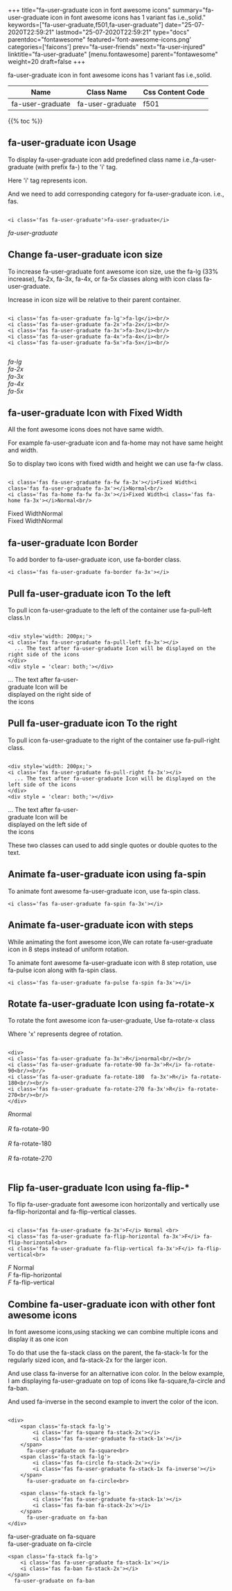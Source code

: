 +++
title="fa-user-graduate icon in font awesome icons"
summary="fa-user-graduate icon in font awesome icons has 1 variant fas i.e.,solid."
keywords=["fa-user-graduate,f501,fa-user-graduate"]
date="25-07-2020T22:59:21"
lastmod="25-07-2020T22:59:21"
type="docs"
parentdoc="fontawesome"
featured='font-awesome-icons.png'
categories=['faicons']
prev="fa-user-friends"
next="fa-user-injured"
linktitle="fa-user-graduate"
[menu.fontawesome]
parent="fontawesome"
weight=20
draft=false
+++


fa-user-graduate icon in font awesome icons has 1 variant fas i.e.,solid.

<div class='table-responsive'><table class='table'><thead><tr><th>Name</th><th>Class Name</th><th>Css Content Code</th></tr></thead><tbody><tr><td>fa-user-graduate</td><td>fa-user-graduate</td><td>f501</td></tr></tbody></table></div>


{{% toc %}}


## fa-user-graduate icon Usage

To display fa-user-graduate icon add predefined class name i.e.,fa-user-graduate (with prefix fa-) to the 'i' tag.

Here 'i' tag represents icon.

And we need to add corresponding category for fa-user-graduate icon. i.e., fas.


```

<i class='fas fa-user-graduate'>fa-user-graduate</i>
```

<i class='fas fa-user-graduate'>fa-user-graduate</i>




## Change fa-user-graduate icon size
To increase fa-user-graduate font awesome icon size, use the fa-lg (33% increase), fa-2x, fa-3x, fa-4x, or fa-5x classes along with icon class fa-user-graduate.

Increase in icon size will be relative to their parent container. 

```

<i class='fas fa-user-graduate fa-lg'>fa-lg</i><br/>
<i class='fas fa-user-graduate fa-2x'>fa-2x</i><br/>
<i class='fas fa-user-graduate fa-3x'>fa-3x</i><br/>
<i class='fas fa-user-graduate fa-4x'>fa-4x</i><br/>
<i class='fas fa-user-graduate fa-5x'>fa-5x</i><br/>
            
```

<i class='fas fa-user-graduate fa-lg'>fa-lg</i><br/>
<i class='fas fa-user-graduate fa-2x'>fa-2x</i><br/>
<i class='fas fa-user-graduate fa-3x'>fa-3x</i><br/>
<i class='fas fa-user-graduate fa-4x'>fa-4x</i><br/>
<i class='fas fa-user-graduate fa-5x'>fa-5x</i><br/>
            



## fa-user-graduate Icon with Fixed Width 

All the font awesome icons does not have same width.

For example fa-user-graduate icon and fa-home may not have same height and width.

So to display two icons with fixed width and height we can use fa-fw class.


```

<i class='fas fa-user-graduate fa-fw fa-3x'></i>Fixed Width<i class='fas fa-user-graduate fa-3x'></i>Normal<br/>
<i class='fas fa-home fa-fw fa-3x'></i>Fixed Width<i class='fas fa-home fa-3x'></i>Normal<br/>
```

<i class='fas fa-user-graduate fa-fw fa-3x'></i>Fixed Width<i class='fas fa-user-graduate fa-3x'></i>Normal<br/>
<i class='fas fa-home fa-fw fa-3x'></i>Fixed Width<i class='fas fa-home fa-3x'></i>Normal<br/>



## fa-user-graduate Icon Border 

To add border to fa-user-graduate icon, use fa-border class.


```
<i class='fas fa-user-graduate fa-border fa-3x'></i>

```
<i class='fas fa-user-graduate fa-border fa-3x'></i>





## Pull fa-user-graduate icon To the left

To pull icon fa-user-graduate to the left of the container use fa-pull-left class.\n

```

<div style='width: 200px;'>
<i class='fas fa-user-graduate fa-pull-left fa-3x'></i>
  ... The text after fa-user-graduate Icon will be displayed on the right side of the icons
</div>
<div style = 'clear: both;'></div>
```

<div style='width: 200px;'>
<i class='fas fa-user-graduate fa-pull-left fa-3x'></i>
  ... The text after fa-user-graduate Icon will be displayed on the right side of the icons
</div>
<div style = 'clear: both;'></div>




## Pull fa-user-graduate icon To the right
To pull icon fa-user-graduate to the right of the container use fa-pull-right class.

```

<div style='width: 200px;'>
<i class='fas fa-user-graduate fa-pull-right fa-3x'></i>
  ... The text after fa-user-graduate Icon will be displayed on the left side of the icons
</div>
<div style = 'clear: both;'></div>
```

<div style='width: 200px;'>
<i class='fas fa-user-graduate fa-pull-right fa-3x'></i>
  ... The text after fa-user-graduate Icon will be displayed on the left side of the icons
</div>
<div style = 'clear: both;'></div>

These two classes can used to add single quotes or double quotes to the text.


## Animate fa-user-graduate icon using fa-spin
To animate font awesome fa-user-graduate icon, use fa-spin class.

```
<i class='fas fa-user-graduate fa-spin fa-3x'></i>
```
<i class='fas fa-user-graduate fa-spin fa-3x'></i>




## Animate fa-user-graduate icon with steps
While animating the font awesome icon,We can rotate fa-user-graduate icon in 8 steps instead of uniform rotation.

To animate font awesome fa-user-graduate icon with 8 step rotation, use fa-pulse icon along with fa-spin class.


```
<i class='fas fa-user-graduate fa-pulse fa-spin fa-3x'></i>

```
<i class='fas fa-user-graduate fa-pulse fa-spin fa-3x'></i>





## Rotate fa-user-graduate Icon using fa-rotate-x
To rotate the font awesome icon fa-user-graduate, Use fa-rotate-x class

Where 'x' represents degree of rotation.


```

<div>
<i class='fas fa-user-graduate fa-3x'>R</i>normal<br/><br/>
<i class='fas fa-user-graduate fa-rotate-90 fa-3x'>R</i> fa-rotate-90<br/><br/> 
<i class='fas fa-user-graduate fa-rotate-180  fa-3x'>R</i> fa-rotate-180<br/><br/> 
<i class='fas fa-user-graduate fa-rotate-270 fa-3x'>R</i> fa-rotate-270<br/><br/>
</div>
```

<div>
<i class='fas fa-user-graduate fa-3x'>R</i>normal<br/><br/>
<i class='fas fa-user-graduate fa-rotate-90 fa-3x'>R</i> fa-rotate-90<br/><br/> 
<i class='fas fa-user-graduate fa-rotate-180  fa-3x'>R</i> fa-rotate-180<br/><br/> 
<i class='fas fa-user-graduate fa-rotate-270 fa-3x'>R</i> fa-rotate-270<br/><br/>
</div>




## Flip fa-user-graduate Icon using fa-flip-*
To flip fa-user-graduate font awesome icon horizontally and vertically use fa-flip-horizontal and fa-flip-vertical classes. 

```

<i class='fas fa-user-graduate fa-3x'>F</i> Normal <br>
<i class='fas fa-user-graduate fa-flip-horizontal fa-3x'>F</i> fa-flip-horizontal<br>
<i class='fas fa-user-graduate fa-flip-vertical fa-3x'>F</i> fa-flip-vertical<br>
```

<i class='fas fa-user-graduate fa-3x'>F</i> Normal <br>
<i class='fas fa-user-graduate fa-flip-horizontal fa-3x'>F</i> fa-flip-horizontal<br>
<i class='fas fa-user-graduate fa-flip-vertical fa-3x'>F</i> fa-flip-vertical<br>




## Combine fa-user-graduate icon with other font awesome icons
In font awesome icons,using stacking we can combine multiple icons and display it as one icon 

To do that use the fa-stack class on the parent, the fa-stack-1x for the regularly sized icon, and fa-stack-2x for the larger icon.

And use class fa-inverse for an alternative icon color. 
In the below example, I am displaying fa-user-graduate on top of icons like fa-square,fa-circle and fa-ban.

And used fa-inverse in the second example to invert the color of the icon.

```

<div>
    <span class='fa-stack fa-lg'>
        <i class='far fa-square fa-stack-2x'></i>
        <i class='fas fa-user-graduate fa-stack-1x'></i>
    </span>
      fa-user-graduate on fa-square<br>
    <span class='fa-stack fa-lg'>
        <i class='fas fa-circle fa-stack-2x'></i>
        <i class='fas fa-user-graduate fa-stack-1x fa-inverse'></i>
    </span>
      fa-user-graduate on fa-circle<br>

    <span class='fa-stack fa-lg'>
        <i class='fas fa-user-graduate fa-stack-1x'></i>
        <i class='fas fa-ban fa-stack-2x'></i>
    </span>
      fa-user-graduate on fa-ban
</div>
```

<div>
    <span class='fa-stack fa-lg'>
        <i class='far fa-square fa-stack-2x'></i>
        <i class='fas fa-user-graduate fa-stack-1x'></i>
    </span>
      fa-user-graduate on fa-square<br>
    <span class='fa-stack fa-lg'>
        <i class='fas fa-circle fa-stack-2x'></i>
        <i class='fas fa-user-graduate fa-stack-1x fa-inverse'></i>
    </span>
      fa-user-graduate on fa-circle<br>

    <span class='fa-stack fa-lg'>
        <i class='fas fa-user-graduate fa-stack-1x'></i>
        <i class='fas fa-ban fa-stack-2x'></i>
    </span>
      fa-user-graduate on fa-ban
</div>






